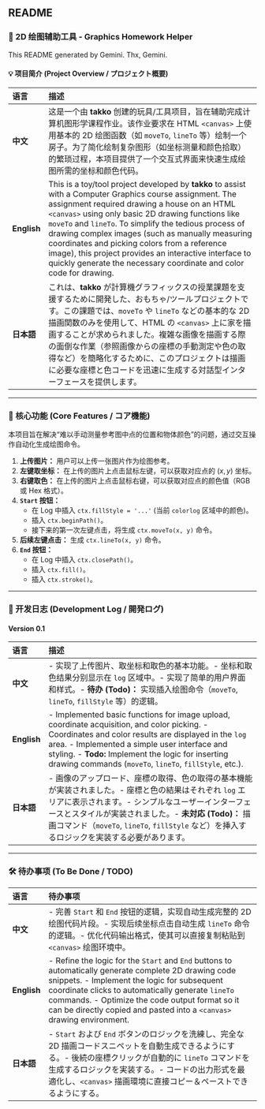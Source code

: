 ## README

### 🏡 2D 绘图辅助工具 - Graphics Homework Helper

This README generated by Gemini. Thx, Gemini.

#### 💡 项目简介 (Project Overview / プロジェクト概要)

| 语言        | 描述                                                                                                                                                                                                                                                                                                                                                                                                                                                                                                          |
| :---------- | :------------------------------------------------------------------------------------------------------------------------------------------------------------------------------------------------------------------------------------------------------------------------------------------------------------------------------------------------------------------------------------------------------------------------------------------------------------------------------------------------------------ |
| **中文**    | 这是一个由 **takko** 创建的玩具/工具项目，旨在辅助完成计算机图形学课程作业。该作业要求在 HTML `<canvas>` 上使用基本的 2D 绘图函数（如 `moveTo`, `lineTo` 等）绘制一个房子。为了简化绘制复杂图形（如坐标测量和颜色拾取）的繁琐过程，本项目提供了一个交互式界面来快速生成绘图所需的坐标和颜色代码。                                                                                                                                                                                                             |
| **English** | This is a toy/tool project developed by **takko** to assist with a Computer Graphics course assignment. The assignment required drawing a house on an HTML `<canvas>` using only basic 2D drawing functions like `moveTo` and `lineTo`. To simplify the tedious process of drawing complex images (such as manually measuring coordinates and picking colors from a reference image), this project provides an interactive interface to quickly generate the necessary coordinate and color code for drawing. |
| **日本語**  | これは、**takko** が計算機グラフィックスの授業課題を支援するために開発した、おもちゃ/ツールプロジェクトです。この課題では、`moveTo` や `lineTo` などの基本的な 2D 描画関数のみを使用して、HTML の `<canvas>` 上に家を描画することが求められました。複雑な画像を描画する際の面倒な作業（参照画像からの座標の手動測定や色の取得など）を簡略化するために、このプロジェクトは描画に必要な座標と色コードを迅速に生成する対話型インターフェースを提供します。                                                       |

---

### 🎨 核心功能 (Core Features / コア機能)

本项目旨在解决“难以手动测量参考图中点的位置和物体颜色”的问题，通过交互操作自动化生成绘图命令。

1.  **上传图片：** 用户可以上传一张图片作为绘图参考。
2.  **左键取坐标：** 在上传的图片上点击鼠标左键，可以获取对应点的 $(x, y)$ 坐标。
3.  **右键取色：** 在上传的图片上点击鼠标右键，可以获取对应点的颜色值（RGB 或 Hex 格式）。
4.  **`Start` 按钮：**
    - 在 Log 中插入 `ctx.fillStyle = '...'` (当前 `colorlog` 区域中的颜色)。
    - 插入 `ctx.beginPath()`。
    - 接下来的第一次左键点击，将生成 `ctx.moveTo(x, y)` 命令。
5.  **后续左键点击：** 生成 `ctx.lineTo(x, y)` 命令。
6.  **`End` 按钮：**
    - 在 Log 中插入 `ctx.closePath()`。
    - 插入 `ctx.fill()`。
    - 插入 `ctx.stroke()`。

---

### 📅 开发日志 (Development Log / 開発ログ)

#### Version 0.1

| 语言        | 描述                                                                                                                                                                                                                                                                                                                   |
| :---------- | :--------------------------------------------------------------------------------------------------------------------------------------------------------------------------------------------------------------------------------------------------------------------------------------------------------------------- |
| **中文**    | - 实现了上传图片、取坐标和取色的基本功能。- 坐标和取色结果分别显示在 `log` 区域中。- 实现了简单的用户界面和样式。- **待办 (Todo)：** 实现插入绘图命令（`moveTo`, `lineTo`, `fillStyle` 等）的逻辑。                                                                                                                    |
| **English** | - Implemented basic functions for image upload, coordinate acquisition, and color picking. - Coordinates and color results are displayed in the `log` area. - Implemented a simple user interface and styling. - **Todo:** Implement the logic for inserting drawing commands (`moveTo`, `lineTo`, `fillStyle`, etc.). |
| **日本語**  | - 画像のアップロード、座標の取得、色の取得の基本機能が実装されました。- 座標と色の結果はそれぞれ `log` エリアに表示されます。- シンプルなユーザーインターフェースとスタイルが実装されました。- **未対応 (Todo)：** 描画コマンド（`moveTo`, `lineTo`, `fillStyle` など）を挿入するロジックを実装する必要があります。    |

---

### 🛠️ 待办事项 (To Be Done / TODO)

| 语言        | 待办事项                                                                                                                                                                                                                                                                                                                               |
| :---------- | :------------------------------------------------------------------------------------------------------------------------------------------------------------------------------------------------------------------------------------------------------------------------------------------------------------------------------------- |
| **中文**    | - 完善 `Start` 和 `End` 按钮的逻辑，实现自动生成完整的 2D 绘图代码片段。- 实现后续坐标点击自动生成 `lineTo` 命令的逻辑。- 优化代码输出格式，使其可以直接复制粘贴到 `<canvas>` 绘图环境中。                                                                                                                                             |
| **English** | - Refine the logic for the `Start` and `End` buttons to automatically generate complete 2D drawing code snippets. - Implement the logic for subsequent coordinate clicks to automatically generate `lineTo` commands. - Optimize the code output format so it can be directly copied and pasted into a `<canvas>` drawing environment. |
| **日本語**  | - `Start` および `End` ボタンのロジックを洗練し、完全な 2D 描画コードスニペットを自動生成できるようにする。- 後続の座標クリックが自動的に `lineTo` コマンドを生成するロジックを実装する。- コードの出力形式を最適化し、`<canvas>` 描画環境に直接コピー＆ペーストできるようにする。                                                     |
